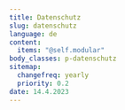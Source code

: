 ```yaml
---
title: Datenschutz
slug: datenschutz
language: de
content:
  items: "@self.modular"
body_classes: p-datenschutz
sitemap:
  changefreq: yearly
  priority: 0.2
date: 14.4.2023
---
```

